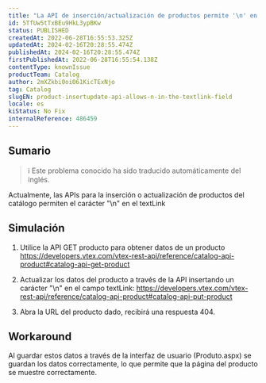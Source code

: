 ```yaml
---
title: "La API de inserción/actualización de productos permite '\n' en el campo textLink."
id: 5TfUw5tTxBEu9HkL3ypBKw
status: PUBLISHED
createdAt: 2022-06-28T16:55:53.325Z
updatedAt: 2024-02-16T20:28:55.474Z
publishedAt: 2024-02-16T20:28:55.474Z
firstPublishedAt: 2022-06-28T16:55:54.138Z
contentType: knownIssue
productTeam: Catalog
author: 2mXZkbi0oi061KicTExNjo
tag: Catalog
slugEN: product-insertupdate-api-allows-n-in-the-textlink-field
locale: es
kiStatus: No Fix
internalReference: 486459
---
```


## Sumario

>ℹ️ Este problema conocido ha sido traducido automáticamente del inglés.


Actualmente, las APIs para la inserción o actualización de productos del catálogo permiten el carácter "\n" en el textLink





## Simulación


1) Utilice la API GET producto para obtener datos de un producto https://developers.vtex.com/vtex-rest-api/reference/catalog-api-product#catalog-api-get-product

2) Actualizar los datos del producto a través de la API insertando un carácter "\n" en el campo textLink: https://developers.vtex.com/vtex-rest-api/reference/catalog-api-product#catalog-api-put-product

3) Abra la URL del producto dado, recibirá una respuesta 404.





## Workaround


Al guardar estos datos a través de la interfaz de usuario (Produto.aspx) se guardan los datos correctamente, lo que permite que la página del producto se muestre correctamente.

